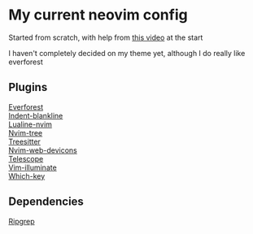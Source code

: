 # My current neovim config
Started from scratch, with help from [this video](https://www.youtube.com/watch?v=ZjMzBd1Dqz8&t=5046s) at the start  

I haven't completely decided on my theme yet, although I do really like everforest  

## Plugins
[Everforest](https://github.com/sainnhe/everforest)  
[Indent-blankline](https://github.com/lukas-reineke/indent-blankline.nvim)  
[Lualine-nvim](https://github.com/nvim-lualine/lualine.nvim)  
[Nvim-tree](https://github.com/nvim-tree/nvim-tree.lua)  
[Treesitter](https://github.com/nvim-treesitter/nvim-treesitter)  
[Nvim-web-devicons](https://github.com/nvim-tree/nvim-web-devicons)  
[Telescope](https://github.com/nvim-telescope/telescope.nvim)  
[Vim-illuminate](https://github.com/RRethy/vim-illuminate)  
[Which-key](https://github.com/folke/which-key.nvim)  

## Dependencies
[Ripgrep](https://github.com/BurntSushi/ripgrep)  
